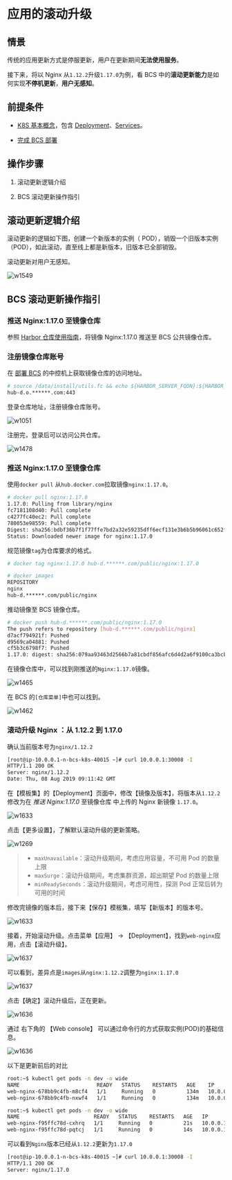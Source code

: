 # 应用的滚动升级
## 情景

传统的应用更新方式是停服更新，用户在更新期间**无法使用服务**。

接下来，将以 Nginx 从`1.12.2`升级`1.17.0`为例，看 BCS 中的**滚动更新能力**是如何实现**不停机更新**，**用户无感知**。

## 前提条件

- [K8S 基本概念](https://kubernetes.io/zh/docs/concepts/)，包含 [Deployment](https://kubernetes.io/zh/docs/concepts/workloads/controllers/deployment/)、[Services](https://kubernetes.io/docs/concepts/services-networking/service/)。

- [完成 BCS 部署](../../../../DeploymentGuides/7.1/install-bcs.md)

## 操作步骤

1. 滚动更新逻辑介绍

2. BCS 滚动更新操作指引

## 滚动更新逻辑介绍

滚动更新的逻辑如下图，创建一个新版本的实例（ POD），销毁一个旧版本实例（POD），如此滚动，直至线上都是新版本，旧版本已全部销毁。

滚动更新对用户无感知。

![w1549](../assets/15652581859764.jpg)

## BCS 滚动更新操作指引

### 推送 Nginx:1.17.0 至镜像仓库

参照 [Harbor 仓库使用指南](../Function/image_repo.md)，将镜像 Nginx:1.17.0 推送至 BCS 公共镜像仓库。

### 注册镜像仓库账号

在 [部署 BCS](../../../../DeploymentGuides/7.1/install-bcs.md) 的中控机上获取镜像仓库的访问地址。

```bash
# source /data/install/utils.fc && echo ${HARBOR_SERVER_FQDN}:${HARBOR_SERVER_HTTPS_PORT}
hub-d.o.******.com:443
```

登录仓库地址，注册镜像仓库账号。

![w1051](../assets/15652566855628.jpg)

注册完，登录后可以访问公共仓库。

![w1478](../assets/15652567813655.jpg)

### 推送 Nginx:1.17.0 至镜像仓库

使用`docker pull` 从`hub.docker.com`拉取镜像`nginx:1.17.0`。

```bash
# docker pull nginx:1.17.0
1.17.0: Pulling from library/nginx
fc7181108d40: Pull complete
c4277fc40ec2: Pull complete
780053e98559: Pull complete
Digest: sha256:bdbf36b7f1f77ffe7bd2a32e59235dff6ecf131e3b6b5b96061c652f30685f3a
Status: Downloaded newer image for nginx:1.17.0
```

规范镜像`tag`为仓库要求的格式。

```bash
# docker tag nginx:1.17.0 hub-d.******.com/public/nginx:1.17.0

# docker images
REPOSITORY                                                                TAG                  IMAGE ID            CREATED             SIZE
nginx                                                                     1.17.0               719cd2e3ed04        8 weeks ago         109MB
hub-d.******.com/public/nginx                                           1.17.0               719cd2e3ed04        8 weeks ago         109MB
```

推动镜像至 BCS 镜像仓库。

```bash
# docker push hub-d.******.com/public/nginx:1.17.0
The push refers to repository [hub-d.******.com/public/nginx]
d7acf794921f: Pushed
d9569ca04881: Pushed
cf5b3c6798f7: Pushed
1.17.0: digest: sha256:079aa93463d2566b7a81cbdf856afc6d4d2a6f9100ca3bcbecf24ade92c9a7fe size: 948
```

在镜像仓库中，可以找到刚推送的`Nginx:1.17.0`镜像。

![w1465](../assets/15652572564612.jpg)

在 BCS 的`[仓库菜单]`中也可以找到。

![w1462](../assets/15652575817580.jpg)

### 滚动升级 Nginx ：从 1.12.2 到 1.17.0

确认当前版本号为`nginx/1.12.2`

```bash
[root@ip-10.0.0.1-n-bcs-k8s-40015 ~]# curl 10.0.0.1:30008 -I
HTTP/1.1 200 OK
Server: nginx/1.12.2
Date: Thu, 08 Aug 2019 09:11:42 GMT
```

在【模板集】的【Deployment】页面中，修改【镜像及版本】，将版本从`1.12.2`修改为在 *推送 Nginx:1.17.0* 至镜像仓库 中上传的 Nginx 新镜像 `1.17.0`。

![w1633](../assets/15652627456802.jpg)

点击【更多设置】，了解默认滚动升级的更新策略。

![w1269](../assets/15659379375124.jpg)

> - `maxUnavailable`：滚动升级期间，考虑应用容量，不可用 Pod 的数量上限
> - `maxSurge`：滚动升级期间，考虑集群资源，超出期望 Pod 的数量上限
> - `minReadySeconds`：滚动升级期间，考虑可用性，探测 Pod 正常后转为可用的时间

修改完镜像的版本后，接下来【保存】模板集，填写【新版本】的版本号。

![w1633](../assets/15652627905254.jpg)

接着，开始滚动升级。点击菜单【应用】 -> 【Deployment】，找到`web-nginx`应用，点击【滚动升级】。

![w1637](../assets/15652616938580.jpg)

可以看到，差异点是`images`从`nginx:1.12.2`调整为`nginx:1.17.0`

![w1637](../assets/15652628433125.jpg)

点击【确定】滚动升级后，正在更新。

![w1636](../assets/15652628788988.jpg)

通过 右下角的 【Web console】 可以通过命令行的方式获取实例(POD)的基础信息。

![w1636](../assets/15652622109567.jpg)

以下是更新前后的对比

```bash
root:~$ kubectl get pods -n dev -o wide
NAME                         READY   STATUS    RESTARTS   AGE    IP            NODE                           NOMINATED NODE
web-nginx-678bb9c4fb-m8cf4   1/1     Running   0          134m   10.0.0.1   ip-10.0.0.1-n-bcs-k8s-40015   <none>
web-nginx-678bb9c4fb-nxwf4   1/1     Running   0          134m   10.0.0.1   ip-10.0.0.1-n-bcs-k8s-40015   <none>

root:~$ kubectl get pods -n dev -o wide
NAME                        READY   STATUS    RESTARTS   AGE   IP            NODE                           NOMINATED NODE
web-nginx-f95ffc78d-cxhrq   1/1     Running   0          21s   10.0.0.1   ip-10.0.0.1-n-bcs-k8s-40015   <none>
web-nginx-f95ffc78d-pqtcj   1/1     Running   0          14s   10.0.0.1   ip-10.0.0.1-n-bcs-k8s-40015   <none>
```

可以看到`Nginx`版本已经从`1.12.2`更新为`1.17.0`

```bash
[root@ip-10.0.0.1-n-bcs-k8s-40015 ~]# curl 10.0.0.1:30008 -I
HTTP/1.1 200 OK
Server: nginx/1.17.0
```
